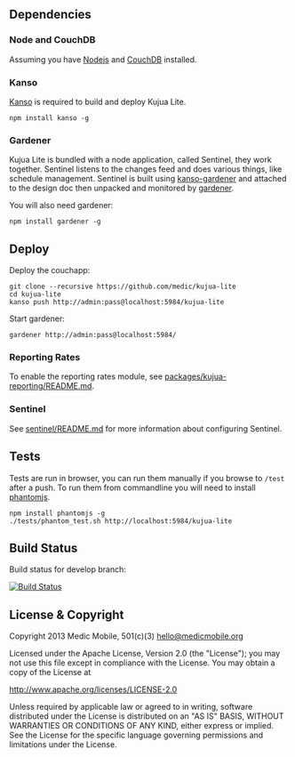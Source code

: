 ## Dependencies

### Node and CouchDB

Assuming you have [Nodejs](http://nodejs.org) and [CouchDB](http://couchdb.apache.org) installed.

### Kanso

[Kanso](http://kan.so) is required to build and deploy Kujua Lite.

```
npm install kanso -g
```

### Gardener

Kujua Lite is bundled with a node application, called Sentinel, they work together.
Sentinel listens to the changes feed and does various things, like schedule
management.  Sentinel is built using
[kanso-gardener](https://github.com/kanso/kanso-gardener) and attached to the
design doc then unpacked and monitored by
[gardener](https://github.com/garden20/gardener).

You will also need gardener:

```
npm install gardener -g
```

## Deploy

Deploy the couchapp:

```
git clone --recursive https://github.com/medic/kujua-lite
cd kujua-lite
kanso push http://admin:pass@localhost:5984/kujua-lite
```

Start gardener:

```
gardener http://admin:pass@localhost:5984/
```

### Reporting Rates

To enable the reporting rates module, see
[packages/kujua-reporting/README.md](packages/kujua-reporting/README.md).

### Sentinel

See [sentinel/README.md](sentinel/README.md) for more information about
configuring Sentinel.

## Tests

Tests are run in browser, you can run them manually if you browse to `/test`
after a push.  To run them from commandline you will need to install
[phantomjs](http://phantomjs.org/).

```
npm install phantomjs -g
./tests/phantom_test.sh http://localhost:5984/kujua-lite
```

## Build Status

Build status for develop branch:

[![Build Status](https://travis-ci.org/medic/kujua-lite.png?branch=develop)](https://travis-ci.org/medic/kujua-lite)


## License & Copyright

Copyright 2013 Medic Mobile, 501(c)(3)  <hello@medicmobile.org>

Licensed under the Apache License, Version 2.0 (the "License");
you may not use this file except in compliance with the License.
You may obtain a copy of the License at

   http://www.apache.org/licenses/LICENSE-2.0

Unless required by applicable law or agreed to in writing, software
distributed under the License is distributed on an "AS IS" BASIS,
WITHOUT WARRANTIES OR CONDITIONS OF ANY KIND, either express or implied.
See the License for the specific language governing permissions and
limitations under the License.
